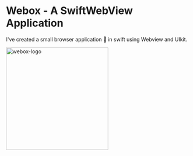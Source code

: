 # Webox - A SwiftWebView Application
I've created a small browser application 📱 in swift using Webview and UIkit.

<img align="top" height=280 alt="webox-logo" src="https://user-images.githubusercontent.com/61371035/140654914-48dd1ad3-8774-4b91-aa33-e9f56adb88fe.png"/>
